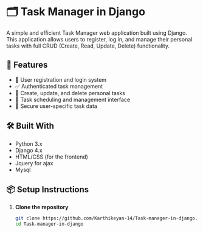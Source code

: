 # 🗂️ Task Manager in Django

A simple and efficient Task Manager web application built using Django. This application allows users to register, log in, and manage their personal tasks with full CRUD (Create, Read, Update, Delete) functionality.

## 🚀 Features

- 📝 User registration and login system
- ✅ Authenticated task management
- 🔄 Create, update, and delete personal tasks
- 📅 Task scheduling and management interface
- 🔐 Secure user-specific task data

## 🛠️ Built With

- Python 3.x
- Django 4.x
- HTML/CSS (for the frontend)
- Jquery for ajax
- Mysql

## 📦 Setup Instructions

1. **Clone the repository**
   ```bash
   git clone https://github.com/Karthikeyan-14/Task-manager-in-django.git
   cd Task-manager-in-django
